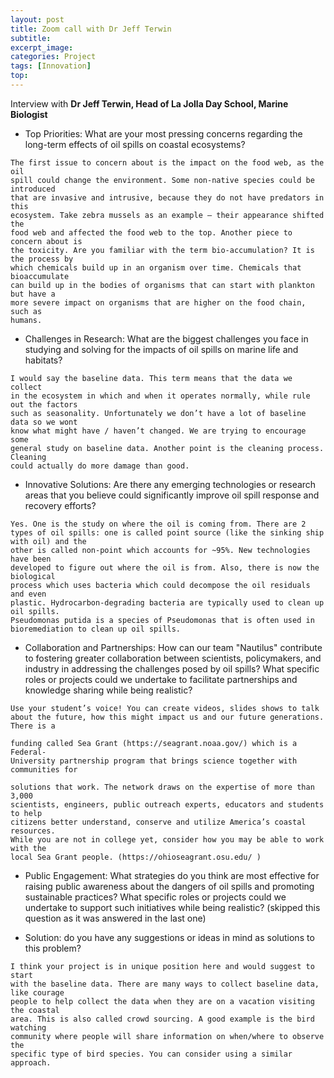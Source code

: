 ```yaml
---
layout: post
title: Zoom call with Dr Jeff Terwin
subtitle: 
excerpt_image: 
categories: Project
tags: [Innovation]
top: 
---
```


Interview with **Dr Jeff Terwin, Head of La Jolla Day School, Marine Biologist**

* Top Priorities: What are your most pressing concerns regarding the long-term
effects of oil spills on coastal ecosystems?

~~~
The first issue to concern about is the impact on the food web, as the oil
spill could change the environment. Some non-native species could be introduced
that are invasive and intrusive, because they do not have predators in this
ecosystem. Take zebra mussels as an example – their appearance shifted the
food web and affected the food web to the top. Another piece to concern about is
the toxicity. Are you familiar with the term bio-accumulation? It is the process by
which chemicals build up in an organism over time. Chemicals that bioaccumulate
can build up in the bodies of organisms that can start with plankton but have a
more severe impact on organisms that are higher on the food chain, such as
humans.
~~~

* Challenges in Research: What are the biggest challenges you face in studying
and solving for the impacts of oil spills on marine life and habitats?

~~~
I would say the baseline data. This term means that the data we collect
in the ecosystem in which and when it operates normally, while rule out the factors
such as seasonality. Unfortunately we don’t have a lot of baseline data so we wont
know what might have / haven’t changed. We are trying to encourage some
general study on baseline data. Another point is the cleaning process. Cleaning
could actually do more damage than good.
~~~

* Innovative Solutions: Are there any emerging technologies or research areas
that you believe could significantly improve oil spill response and recovery
efforts?

~~~
Yes. One is the study on where the oil is coming from. There are 2
types of oil spills: one is called point source (like the sinking ship with oil) and the
other is called non-point which accounts for ~95%. New technologies have been
developed to figure out where the oil is from. Also, there is now the biological
process which uses bacteria which could decompose the oil residuals and even
plastic. Hydrocarbon-degrading bacteria are typically used to clean up oil spills.
Pseudomonas putida is a species of Pseudomonas that is often used in
bioremediation to clean up oil spills.
~~~


* Collaboration and Partnerships: How can our team "Nautilus" contribute to
fostering greater collaboration between scientists, policymakers, and industry
in addressing the challenges posed by oil spills? What specific roles or projects
could we undertake to facilitate partnerships and knowledge sharing while
being realistic?

~~~
Use your student’s voice! You can create videos, slides shows to talk
about the future, how this might impact us and our future generations. There is a

funding called Sea Grant (https://seagrant.noaa.gov/) which is a Federal-
University partnership program that brings science together with communities for

solutions that work. The network draws on the expertise of more than 3,000
scientists, engineers, public outreach experts, educators and students to help
citizens better understand, conserve and utilize America’s coastal resources.
While you are not in college yet, consider how you may be able to work with the
local Sea Grant people. (https://ohioseagrant.osu.edu/ )
~~~

* Public Engagement: What strategies do you think are most effective for raising
public awareness about the dangers of oil spills and promoting sustainable
practices? What specific roles or projects could we undertake to support such
initiatives while being realistic?
(skipped this question as it was answered in the last one)


* Solution: do you have any suggestions or ideas in mind as solutions to this
problem?
~~~
I think your project is in unique position here and would suggest to start
with the baseline data. There are many ways to collect baseline data, like courage
people to help collect the data when they are on a vacation visiting the coastal
area. This is also called crowd sourcing. A good example is the bird watching
community where people will share information on when/where to observe the
specific type of bird species. You can consider using a similar approach.
~~~
